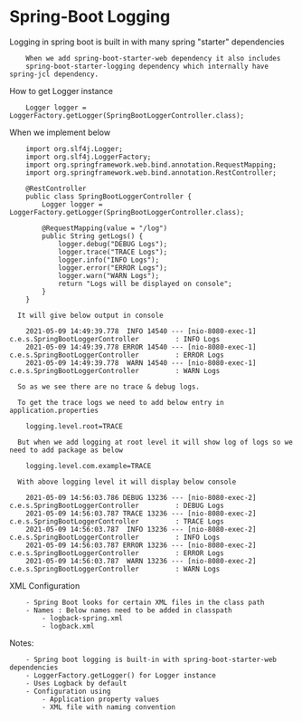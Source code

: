 # Spring-Boot Logging

Logging in spring boot is built in with many spring "starter" dependencies

        When we add spring-boot-starter-web dependency it also includes 
        spring-boot-starter-logging dependency which internally have spring-jcl dependency.
        
How to get Logger instance

        Logger logger = LoggerFactory.getLogger(SpringBootLoggerController.class);
        
When we implement below 
        
        import org.slf4j.Logger;
        import org.slf4j.LoggerFactory;
        import org.springframework.web.bind.annotation.RequestMapping;
        import org.springframework.web.bind.annotation.RestController;
        
        @RestController
        public class SpringBootLoggerController {
            Logger logger = LoggerFactory.getLogger(SpringBootLoggerController.class);
        
            @RequestMapping(value = "/log")
            public String getLogs() {
                logger.debug("DEBUG Logs");
                logger.trace("TRACE Logs");
                logger.info("INFO Logs");
                logger.error("ERROR Logs");
                logger.warn("WARN Logs");
                return "Logs will be displayed on console";
            }
        }

      It will give below output in console
        
        2021-05-09 14:49:39.778  INFO 14540 --- [nio-8080-exec-1] c.e.s.SpringBootLoggerController         : INFO Logs
        2021-05-09 14:49:39.778 ERROR 14540 --- [nio-8080-exec-1] c.e.s.SpringBootLoggerController         : ERROR Logs
        2021-05-09 14:49:39.778  WARN 14540 --- [nio-8080-exec-1] c.e.s.SpringBootLoggerController         : WARN Logs
        
      So as we see there are no trace & debug logs. 
      
      To get the trace logs we need to add below entry in application.properties
      
        logging.level.root=TRACE
        
      But when we add logging at root level it will show log of logs so we need to add package as below 
      
        logging.level.com.example=TRACE
        
      With above logging level it will display below console    
        
        2021-05-09 14:56:03.786 DEBUG 13236 --- [nio-8080-exec-2] c.e.s.SpringBootLoggerController         : DEBUG Logs
        2021-05-09 14:56:03.787 TRACE 13236 --- [nio-8080-exec-2] c.e.s.SpringBootLoggerController         : TRACE Logs
        2021-05-09 14:56:03.787  INFO 13236 --- [nio-8080-exec-2] c.e.s.SpringBootLoggerController         : INFO Logs
        2021-05-09 14:56:03.787 ERROR 13236 --- [nio-8080-exec-2] c.e.s.SpringBootLoggerController         : ERROR Logs
        2021-05-09 14:56:03.787  WARN 13236 --- [nio-8080-exec-2] c.e.s.SpringBootLoggerController         : WARN Logs
          
XML Configuration

        - Spring Boot looks for certain XML files in the class path
        - Names : Below names need to be added in classpath
            - logback-spring.xml
            - logback.xml
                      
Notes:
    
        - Spring boot logging is built-in with spring-boot-starter-web dependencies
        - LoggerFactory.getLogger() for Logger instance
        - Uses Logback by default
        - Configuration using 
            - Application property values
            - XML file with naming convention
            
            